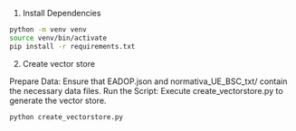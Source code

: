 1. Install Dependencies

```bash
python -m venv venv
source venv/bin/activate
pip install -r requirements.txt
```

2. Create vector store

Prepare Data: Ensure that EADOP.json and normativa_UE_BSC_txt/ contain the necessary data files.
Run the Script: Execute create_vectorstore.py to generate the vector store.

```python
python create_vectorstore.py
```
